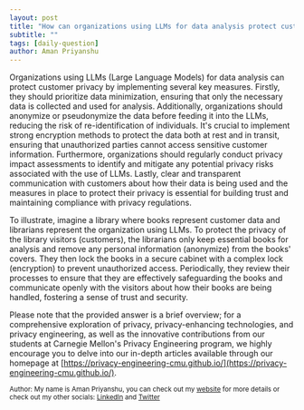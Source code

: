 ```yaml
---
layout: post
title: "How can organizations using LLMs for data analysis protect customer privacy?"
subtitle: ""
tags: [daily-question]
author: Aman Priyanshu
---
```


Organizations using LLMs (Large Language Models) for data analysis can protect customer privacy by implementing several key measures. Firstly, they should prioritize data minimization, ensuring that only the necessary data is collected and used for analysis. Additionally, organizations should anonymize or pseudonymize the data before feeding it into the LLMs, reducing the risk of re-identification of individuals. It's crucial to implement strong encryption methods to protect the data both at rest and in transit, ensuring that unauthorized parties cannot access sensitive customer information. Furthermore, organizations should regularly conduct privacy impact assessments to identify and mitigate any potential privacy risks associated with the use of LLMs. Lastly, clear and transparent communication with customers about how their data is being used and the measures in place to protect their privacy is essential for building trust and maintaining compliance with privacy regulations.

To illustrate, imagine a library where books represent customer data and librarians represent the organization using LLMs. To protect the privacy of the library visitors (customers), the librarians only keep essential books for analysis and remove any personal information (anonymize) from the books' covers. They then lock the books in a secure cabinet with a complex lock (encryption) to prevent unauthorized access. Periodically, they review their processes to ensure that they are effectively safeguarding the books and communicate openly with the visitors about how their books are being handled, fostering a sense of trust and security.

Please note that the provided answer is a brief overview; for a comprehensive exploration of privacy, privacy-enhancing technologies, and privacy engineering, as well as the innovative contributions from our students at Carnegie Mellon's Privacy Engineering program, we highly encourage you to delve into our in-depth articles available through our homepage at [https://privacy-engineering-cmu.github.io/](https://privacy-engineering-cmu.github.io/).

<small>Author: My name is Aman Priyanshu, you can check out my [website](https://amanpriyanshu.github.io/) for more details or check out my other socials: [LinkedIn](https://www.linkedin.com/in/aman-priyanshu/) and [Twitter](https://twitter.com/AmanPriyanshu6)</small>
